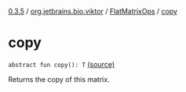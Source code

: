 [0.3.5](../../index.md) / [org.jetbrains.bio.viktor](../index.md) / [FlatMatrixOps](index.md) / [copy](.)

# copy

`abstract fun copy(): T` [(source)](https://github.com/JetBrains-Research/viktor/blob/0.3.5/src/main/kotlin/org/jetbrains/bio/viktor/StridedMatrix.kt#L75)

Returns the copy of this matrix.

